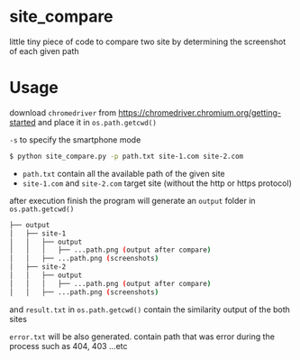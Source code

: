 # site_compare
little tiny piece of code to compare two site by determining the screenshot of each given path

# Usage

download `chromedriver` from https://chromedriver.chromium.org/getting-started and place it in `os.path.getcwd()`

`-s` to specify the smartphone mode

```bash
$ python site_compare.py -p path.txt site-1.com site-2.com
```
* `path.txt` contain all the available path of the given site
* `site-1.com` and `site-2.com` target site (without the http or https protocol)

after execution finish the program will generate an `output` folder in `os.path.getcwd()`

```bash
├── output
│   ├── site-1
│   │   ├── output
│   │   │   ├── ...path.png (output after compare)
│   │   ├── ...path.png (screenshots)
│   ├── site-2
│   │   ├── output
│   │   │   ├── ...path.png (output after compare)
│   │   ├── ...path.png (screenshots)
```
and `result.txt` in `os.path.getcwd()` contain the similarity output of the both sites

`error.txt` will be also generated. contain path that was error during the process such as 404, 403 ...etc
